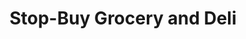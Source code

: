 ---
title: "Stop-Buy Grocery and Deli"
url: /tukwila/stop-buy-grocery-and-deli/
shop: convenience
---